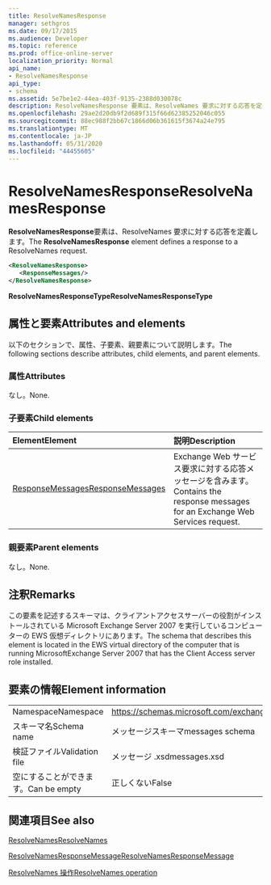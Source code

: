 ```yaml
---
title: ResolveNamesResponse
manager: sethgros
ms.date: 09/17/2015
ms.audience: Developer
ms.topic: reference
ms.prod: office-online-server
localization_priority: Normal
api_name:
- ResolveNamesResponse
api_type:
- schema
ms.assetid: 5e7be1e2-44ea-403f-9135-2388d030078c
description: ResolveNamesResponse 要素は、ResolveNames 要求に対する応答を定義します。
ms.openlocfilehash: 29ae2d20db9f2d689f315f66d62385252046c055
ms.sourcegitcommit: 88ec988f2bb67c1866d06b361615f3674a24e795
ms.translationtype: MT
ms.contentlocale: ja-JP
ms.lasthandoff: 05/31/2020
ms.locfileid: "44455605"
---
```

# <a name="resolvenamesresponse"></a><span data-ttu-id="19444-103">ResolveNamesResponse</span><span class="sxs-lookup"><span data-stu-id="19444-103">ResolveNamesResponse</span></span>

<span data-ttu-id="19444-104">**ResolveNamesResponse**要素は、ResolveNames 要求に対する応答を定義します。</span><span class="sxs-lookup"><span data-stu-id="19444-104">The **ResolveNamesResponse** element defines a response to a ResolveNames request.</span></span> 
  
```xml
<ResolveNamesResponse>
   <ResponseMessages/>
</ResolveNamesResponse>
```

 <span data-ttu-id="19444-105">**ResolveNamesResponseType**</span><span class="sxs-lookup"><span data-stu-id="19444-105">**ResolveNamesResponseType**</span></span>
## <a name="attributes-and-elements"></a><span data-ttu-id="19444-106">属性と要素</span><span class="sxs-lookup"><span data-stu-id="19444-106">Attributes and elements</span></span>

<span data-ttu-id="19444-107">以下のセクションで、属性、子要素、親要素について説明します。</span><span class="sxs-lookup"><span data-stu-id="19444-107">The following sections describe attributes, child elements, and parent elements.</span></span>
  
### <a name="attributes"></a><span data-ttu-id="19444-108">属性</span><span class="sxs-lookup"><span data-stu-id="19444-108">Attributes</span></span>

<span data-ttu-id="19444-109">なし。</span><span class="sxs-lookup"><span data-stu-id="19444-109">None.</span></span>
  
### <a name="child-elements"></a><span data-ttu-id="19444-110">子要素</span><span class="sxs-lookup"><span data-stu-id="19444-110">Child elements</span></span>

|<span data-ttu-id="19444-111">**Element**</span><span class="sxs-lookup"><span data-stu-id="19444-111">**Element**</span></span>|<span data-ttu-id="19444-112">**説明**</span><span class="sxs-lookup"><span data-stu-id="19444-112">**Description**</span></span>|
|:-----|:-----|
|[<span data-ttu-id="19444-113">ResponseMessages</span><span class="sxs-lookup"><span data-stu-id="19444-113">ResponseMessages</span></span>](responsemessages.md) <br/> |<span data-ttu-id="19444-114">Exchange Web サービス要求に対する応答メッセージを含みます。</span><span class="sxs-lookup"><span data-stu-id="19444-114">Contains the response messages for an Exchange Web Services request.</span></span>  <br/> |
   
### <a name="parent-elements"></a><span data-ttu-id="19444-115">親要素</span><span class="sxs-lookup"><span data-stu-id="19444-115">Parent elements</span></span>

<span data-ttu-id="19444-116">なし。</span><span class="sxs-lookup"><span data-stu-id="19444-116">None.</span></span>
  
## <a name="remarks"></a><span data-ttu-id="19444-117">注釈</span><span class="sxs-lookup"><span data-stu-id="19444-117">Remarks</span></span>

<span data-ttu-id="19444-118">この要素を記述するスキーマは、クライアントアクセスサーバーの役割がインストールされている Microsoft Exchange Server 2007 を実行しているコンピューターの EWS 仮想ディレクトリにあります。</span><span class="sxs-lookup"><span data-stu-id="19444-118">The schema that describes this element is located in the EWS virtual directory of the computer that is running MicrosoftExchange Server 2007 that has the Client Access server role installed.</span></span>
  
## <a name="element-information"></a><span data-ttu-id="19444-119">要素の情報</span><span class="sxs-lookup"><span data-stu-id="19444-119">Element information</span></span>

|||
|:-----|:-----|
|<span data-ttu-id="19444-120">Namespace</span><span class="sxs-lookup"><span data-stu-id="19444-120">Namespace</span></span>  <br/> |https://schemas.microsoft.com/exchange/services/2006/messages  <br/> |
|<span data-ttu-id="19444-121">スキーマ名</span><span class="sxs-lookup"><span data-stu-id="19444-121">Schema name</span></span>  <br/> |<span data-ttu-id="19444-122">メッセージスキーマ</span><span class="sxs-lookup"><span data-stu-id="19444-122">messages schema</span></span>  <br/> |
|<span data-ttu-id="19444-123">検証ファイル</span><span class="sxs-lookup"><span data-stu-id="19444-123">Validation file</span></span>  <br/> |<span data-ttu-id="19444-124">メッセージ .xsd</span><span class="sxs-lookup"><span data-stu-id="19444-124">messages.xsd</span></span>  <br/> |
|<span data-ttu-id="19444-125">空にすることができます。</span><span class="sxs-lookup"><span data-stu-id="19444-125">Can be empty</span></span>  <br/> |<span data-ttu-id="19444-126">正しくない</span><span class="sxs-lookup"><span data-stu-id="19444-126">False</span></span>  <br/> |
   
## <a name="see-also"></a><span data-ttu-id="19444-127">関連項目</span><span class="sxs-lookup"><span data-stu-id="19444-127">See also</span></span>



[<span data-ttu-id="19444-128">ResolveNames</span><span class="sxs-lookup"><span data-stu-id="19444-128">ResolveNames</span></span>](resolvenames.md)
  
[<span data-ttu-id="19444-129">ResolveNamesResponseMessage</span><span class="sxs-lookup"><span data-stu-id="19444-129">ResolveNamesResponseMessage</span></span>](resolvenamesresponsemessage.md)
  
[<span data-ttu-id="19444-130">ResolveNames 操作</span><span class="sxs-lookup"><span data-stu-id="19444-130">ResolveNames operation</span></span>](resolvenames-operation.md)

